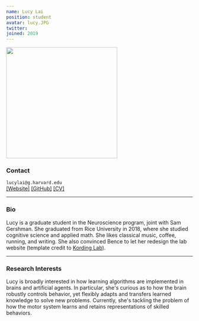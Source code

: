 ```yaml
---
name: Lucy Lai
position: student
avatar: lucy.JPG
twitter:
joined: 2019
---
```


<img width="300" src="{{site.baseurl}}/images/people/{{page.avatar}}" data-action="zoom">

### Contact

<i class="fa fa-envelope-o"></i>  `lucylai@g.harvard.edu`<br>
<i class="fa fa-external-link"></i>
[[Website]](https://lucy-lai.com)
[[GitHub]](https://github.com/lucylai96/)
[[CV]](http://lucy-lai.com/lai_cv.pdf)

<hr>

### Bio

Lucy is a graduate student in the Neuroscience program, joint with Sam Gershman. She graduated from Rice University in 2018, where she studied cognitive science and applied math. She likes classical music, coffee, running, and writing. She also convinced Bence to let her redesign the lab website (template credit to [Kording Lab](https://kordinglab.com)).

<hr>

### Research Interests

Lucy is broadly interested in how learning algorithms are implemented in brains and artificial agents. In particular, she's curious as to how the brain robustly controls behavior, yet flexibly adapts and transfers learned knowledge to solve new problems. Currently, she's tackling the problem of how the motor system learns and retains representations of skilled behaviors.
